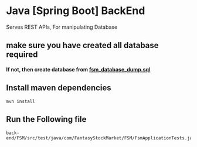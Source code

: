 # Java [Spring Boot] BackEnd
Serves REST APIs, For manipulating Database

## make sure you have created all database required
#### If not, then create database from [fsm_database_dump.sql](https://github.com/trushilpatel9898/fantasy-stock-market/blob/master/fsm_database_dump.sql)

## Install maven dependencies 
```
mvn install
```

## Run the Following file
```
back-end/FSM/src/test/java/com/FantasyStockMarket/FSM/FsmApplicationTests.java
```
